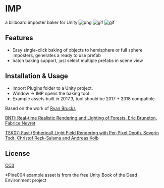 # IMP
a billboard imposter baker for Unity
![png](https://www.dropbox.com/s/msxml7ymbas0pto/impQuads.PNG?raw=1)
![gif](https://www.dropbox.com/s/l0973mqqh2qveab/mkvImposters.gif?raw=1)
![gif](https://www.dropbox.com/s/gbqx91wwr2vzzu2/treeImposters.gif?raw=1)

Features
--------

- Easy single-click baking of objects to hemisphere or full sphere imposters, generates a ready to use prefab
 - batch baking support, just select multiple prefabs in scene view

Installation & Usage
------------

- Import Plugins folder to a Unity project. 
- Window -> IMP opens the baking tool
- Example assets built in 2017.3, tool should be 2017 + 2018 compatible

Based on the work of [Ryan Brucks](http://shaderbits.com/blog/octahedral-impostors/)

[BN11: Real-time Realistic Rendering and Lighting of Forests. Eric Bruneton, Fabrice Neyret](https://hal.inria.fr/hal-00650120/file/article.pdf) 

[TSK07: Fast (Spherical) Light Field Rendering with Per-Pixel Depth. Severin Todt, Christof Rezk-Salama
and Andreas Kolb](http://citeseerx.ist.psu.edu/viewdoc/download?doi=10.1.1.90.6202&rep=rep1&type=pdf)

License
-------

[CC0](https://creativecommons.org/share-your-work/public-domain/cc0/)

*Pine004 example asset is from the free Unity Book of the Dead Environment project
